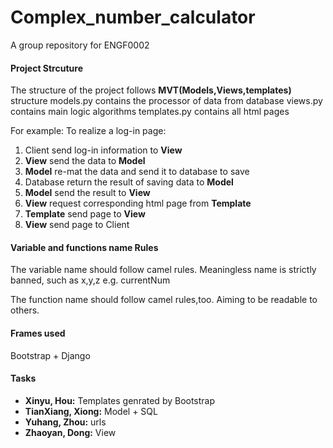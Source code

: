 # Complex_number_calculator
A group repository for ENGF0002 

#### Project Strcuture

The structure of the project follows **MVT(Models,Views,templates)** structure
models.py contains the processor of data from database 
views.py contains main logic algorithms 
templates.py contains all html pages

For example:
To realize a log-in page:
 1. Client send log-in information to **View**
 2. **View** send the data to **Model**
 3. **Model** re-mat the data and send it to database to save
 4. Database return the result of saving data to **Model**
 5. **Model** send the result to **View**
 6. **View** request corresponding html page from **Template**
 7. **Template** send page to **View**
 8. **View** send page to Client

#### Variable and functions name Rules
The variable name should follow camel rules. Meaningless name is strictly banned, such as x,y,z
e.g. currentNum

The function name should follow camel rules,too. Aiming to be readable to others.
#### Frames used 
Bootstrap + Django

#### Tasks 

 - **Xinyu, Hou:** Templates genrated by Bootstrap
 - **TianXiang, Xiong:** Model + SQL
 - **Yuhang, Zhou:** urls
 - **Zhaoyan, Dong:** View